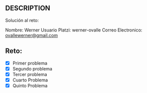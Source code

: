 ## DESCRIPTION

Solución al reto:

Nombre: Werner
Usuario Platzi: werner-ovalle
Correo Electronico: ovallewerner@gmail.com

## Reto:

- [x] Primer problema
- [x] Segundo problema
- [x] Tercer problema
- [x] Cuarto Problema
- [x] Quinto Problema  
